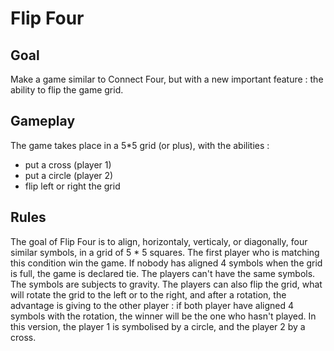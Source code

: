 Flip Four
=========

Goal
----
Make a game similar to Connect Four, but with a new important feature : the ability to flip the game grid.
    
Gameplay
--------
The game takes place in a 5*5 grid (or plus), with the abilities :

* put a cross (player 1)
* put a circle (player 2)
* flip left or right the grid

Rules
-----
The goal of Flip Four is to align, horizontaly, verticaly, or diagonally, four similar symbols, in a grid of 5 * 5 squares. The first player who is matching this condition win the game. If nobody has aligned 4 symbols when the grid is full, the game is declared tie. The players can't have the same symbols. The symbols are subjects to gravity. The players can also flip the grid, what will rotate the grid to the left or to the right, and after a rotation, the advantage is giving to the other player : if both player have aligned 4 symbols with the rotation, the winner will be the one who hasn't played. In this version, the player 1 is symbolised by a circle, and the player 2 by a cross. 